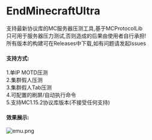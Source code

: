 # EndMinecraftUltra
支持最新协议库的MC服务器压测工具,基于MCProtocolLib<br>
只可用于服务器压力测试,否则造成的后果由使用者自行承担!<br>
所有版本的构建可在Releases中下载,如有问题请发起Issues<br>

#### 支持方式: ####
1.单IP MOTD压测<br>
2.集群假人压测<br>
3.集群假人Tab压测<br>
4.可配置的刷屏/自动执行命令<br>
5.支持MC1.15.2协议库版本(不接受任何支持)<br>

#### 效果展示: ####
![emu.png](https://i.loli.net/2020/12/28/ljp7hZ6i2EUFYdn.png)

